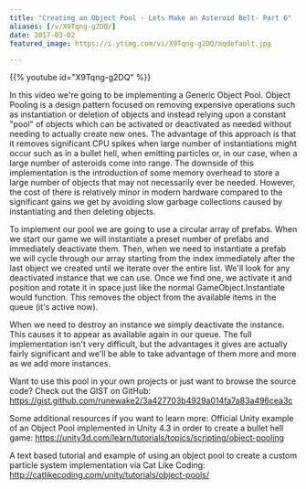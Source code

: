 ```yaml
---
title: "Creating an Object Pool - Lets Make an Asteroid Belt- Part 6"
aliases: [/v/X9Tqng-g2DQ/]
date: 2017-03-02
featured_image: https://i.ytimg.com/vi/X9Tqng-g2DQ/mqdefault.jpg

---
```


{{% youtube id="X9Tqng-g2DQ" %}}

In this video we're going to be implementing a Generic Object Pool. Object Pooling is a design pattern focused on removing expensive operations such as instantiation or deletion of objects and instead relying upon a constant "pool" of objects which can be activated or deactivated as needed without needing to actually create new ones. The advantage of this approach is that it removes significant CPU spikes when large number of instantiations might occur such as in a bullet hell, when emitting particles or, in our case, when a large number of asteroids come into range. The downside of this implementation is the introduction of some memory overhead to store a large number of objects that may not necessarily ever be needed. However, the cost of there is relatively minor in modern hardware compared to the significant gains we get by avoiding slow garbage collections caused by instantiating and then deleting objects.

To implement our pool we are going to use a circular array of prefabs. When we start our game we will instantiate a preset number of prefabs and immediately deactivate them. Then, when we need to instantiate a prefab we will cycle through our array starting from the index immediately after the last object we created until we iterate over the entire list. We'll look for any deactivated instance that we can use. Once we find one, we activate it and position and rotate it in space just like the normal GameObject.Instantiate would function. This removes the object from the available items in the queue (it's active now).

When we need to destroy an instance we simply deactivate the instance. This causes it to appear as available again in our queue. The full implementation isn't very difficult, but the advantages it gives are actually fairly significant and we'll be able to take advantage of them more and more as we add more instances.


Want to use this pool in your own projects or just want to browse the source code? Check out the GIST on GitHub: https://gist.github.com/runewake2/3a427703b4929a014fa7a83a496cea3c

Some additional resources if you want to learn more:
Official Unity example of an Object Pool implemented in Unity 4.3 in order to create a bullet hell game: https://unity3d.com/learn/tutorials/topics/scripting/object-pooling

A text based tutorial and example of using an object pool to create a custom particle system implementation via Cat Like Coding: http://catlikecoding.com/unity/tutorials/object-pools/